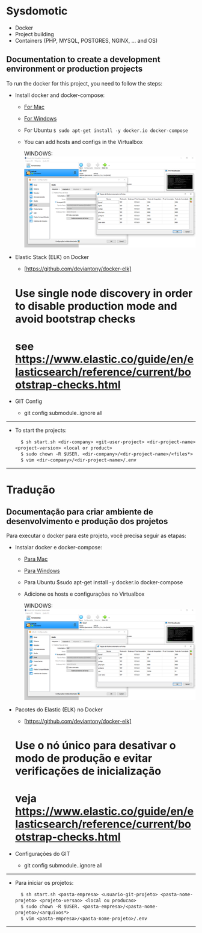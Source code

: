 # Sysdomotic
* Docker
* Project building
* Containers (PHP, MYSQL, POSTGRES, NGINX, ... and OS)

## Documentation to create a development environment or production projects
 
To run the docker for this project, you need to follow the steps:
 
+ Install docker and docker-compose:
     * [For Mac](https://www.docker.com/docker-mac)
     * [For Windows](https://www.docker.com/docker-windows)
     * For Ubuntu `$ sudo apt-get install -y docker.io docker-compose`
     * You can add hosts and configs in the Virtualbox

         WINDOWS:
         ![Screenshot](docker-virtualbox-conf-windows.png)

+ Elastic Stack (ELK) on Docker
     * [https://github.com/deviantony/docker-elk]

     # Use single node discovery in order to disable production mode and avoid bootstrap checks
     # see https://www.elastic.co/guide/en/elasticsearch/reference/current/bootstrap-checks.html

+ GIT Config
     * git config submodule.<module>.ignore all


***

* To start the projects:

        $ sh start.sh <dir-company> <git-user-project> <dir-project-name> <project-version> <local or product>
        $ sudo chown -R $USER. <dir-company>/<dir-project-name>/<files*>
        $ vim <dir-company>/<dir-project-name>/.env

***

# Tradução
 
## Documentação para criar ambiente de desenvolvimento e produção dos projetos

Para executar o docker para este projeto, você precisa seguir as etapas:

+ Instalar docker e docker-compose:
     * [Para Mac](https://www.docker.com/docker-mac)
     * [Para Windows](https://www.docker.com/docker-windows)
     * Para Ubuntu $sudo apt-get install -y docker.io docker-compose
     * Adicione os hosts e configurações no Virtualbox

         WINDOWS:
         ![Screenshot](docker-virtualbox-conf-windows.png)

+ Pacotes do Elastic (ELK) no Docker
     * [https://github.com/deviantony/docker-elk]

     # Use o nó único para desativar o modo de produção e evitar verificações de inicialização
     # veja https://www.elastic.co/guide/en/elasticsearch/reference/current/bootstrap-checks.html

+ Configurações do GIT
     * git config submodule.<modulo>.ignore all

***

* Para iniciar os projetos:

        $ sh start.sh <pasta-empresa> <usuario-git-projeto> <pasta-nome-projeto> <projeto-versao> <local ou producao>
        $ sudo chown -R $USER. <pasta-empresa>/<pasta-nome-projeto>/<arquivos*>
        $ vim <pasta-empresa>/<pasta-nome-projeto>/.env

***